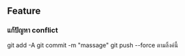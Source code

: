 ## Feature 

### แก้ปัญหา  conflict

git add -A
git commit -m "massage"
git push --force
ตามลิ้งค์นี้